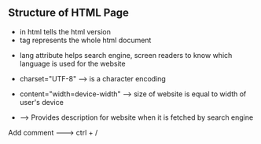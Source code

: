 
Structure of HTML Page
----------------------

* <!DOCTYPE> in html tells the html version

* <html> tag represents the whole html document

* lang attribute helps search engine, screen readers to know which language is used for the website

* charset="UTF-8" --> is a character encoding 

* content="width=device-width" --> size of website is equal to width of user's device

* <meta name="description" content=" "> --> Provides description for website when it is fetched by search engine

Add comment ---> ctrl + /